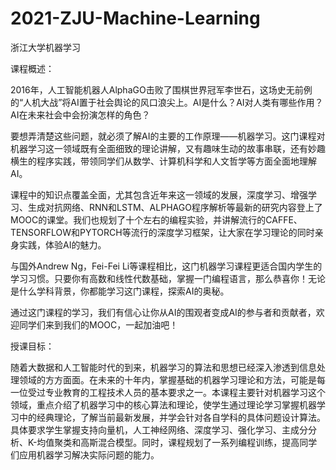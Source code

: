 # 2021-ZJU-Machine-Learning
浙江大学机器学习

课程概述：

2016年，人工智能机器人AlphaGO击败了围棋世界冠军李世石，这场史无前例的“人机大战”将AI置于社会舆论的风口浪尖上。AI是什么？AI对人类有哪些作用？AI在未来社会中会扮演怎样的角色？

要想弄清楚这些问题，就必须了解AI的主要的工作原理——机器学习。这门课程对机器学习这一领域既有全面细致的理论讲解，又有趣味生动的故事串联，还有妙趣横生的程序实践，带领同学们从数学、计算机科学和人文哲学等方面全面地理解AI。

课程中的知识点覆盖全面，尤其包含近年来这一领域的发展，深度学习、增强学习、生成对抗网络、RNN和LSTM、ALPHAGO程序解析等最新的研究内容登上了MOOC的课堂。我们也规划了十个左右的编程实验，并讲解流行的CAFFE、TENSORFLOW和PYTORCH等流行的深度学习框架，让大家在学习理论的同时亲身实践，体验AI的魅力。

与国外Andrew Ng，Fei-Fei Li等课程相比，这门机器学习课程更适合国内学生的学习习惯。只要你有高数和线性代数基础，掌握一门编程语言，那么恭喜你！无论是什么学科背景，你都能学习这门课程，探索AI的奥秘。

通过这门课程的学习，我们有信心让你从AI的围观者变成AI的参与者和贡献者，欢迎同学们来到我们的MOOC，一起加油吧！

授课目标：

随着大数据和人工智能时代的到来，机器学习的算法和思想已经深入渗透到信息处理领域的方方面面。在未来的十年内，掌握基础的机器学习理论和方法，可能是每一位受过专业教育的工程技术人员的基本要求之一。本课程主要针对机器学习这个领域，重点介绍了机器学习中的核心算法和理论，使学生通过理论学习掌握机器学习中的经典理论，了解当前最新发展，并学会针对各自学科的具体问题设计算法。具体要求学生掌握支持向量机，人工神经网络、深度学习、强化学习、主成分分析、K-均值聚类和高斯混合模型。同时，课程规划了一系列编程训练，提高同学们应用机器学习解决实际问题的能力。
